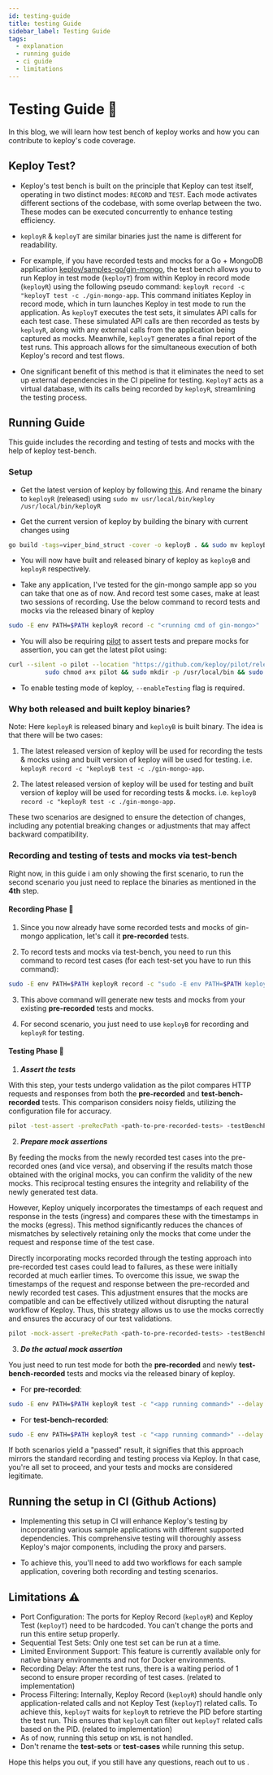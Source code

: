 ```yaml
---
id: testing-guide
title: testing Guide
sidebar_label: Testing Guide
tags:
  - explanation
  - running guide
  - ci guide
  - limitations
---
```


# Testing Guide 🧪

In this blog, we will learn how test bench of keploy works and how you can contribute to keploy's code coverage.

## Keploy Test?

- Keploy's test bench is built on the principle that Keploy can test itself, operating in two distinct modes: `RECORD` and `TEST`. Each mode activates different sections of the codebase, with some overlap between the two. These modes can be executed concurrently to enhance testing efficiency.

- `keployR` & `keployT` are similar binaries just the name is different for readability.

- For example, if you have recorded tests and mocks for a Go + MongoDB application [keploy/samples-go/gin-mongo](https://github.com/keploy/samples-go/tree/native-linux/gin-mongo), the test bench allows you to run Keploy in test mode (`keployT`) from within Keploy in record mode (`keployR`) using the following pseudo command: `keployR record -c "keployT test -c ./gin-mongo-app`. This command initiates Keploy in record mode, which in turn launches Keploy in test mode to run the application. As `keployT` executes the test sets, it simulates API calls for each test case. These simulated API calls are then recorded as tests by `keployR`, along with any external calls from the application being captured as mocks. Meanwhile, `keployT` generates a final report of the test runs. This approach allows for the simultaneous execution of both Keploy's record and test flows.

- One significant benefit of this method is that it eliminates the need to set up external dependencies in the CI pipeline for testing. `KeployT` acts as a virtual database, with its calls being recorded by `keployR`, streamlining the testing process.

## Running Guide

This guide includes the recording and testing of tests and mocks with the help of keploy test-bench.

### Setup

- Get the latest version of keploy by following [this](https://github.com/keploy/keploy?tab=readme-ov-file#-quick-installation). And rename the binary to `keployR` (released) using `sudo mv usr/local/bin/keploy /usr/local/bin/keployR`

- Get the current version of keploy by building the binary with current changes using

```bash
go build -tags=viper_bind_struct -cover -o keployB . && sudo mv keployB /usr/local/bin/keployB
```

- You will now have built and released binary of keploy as `keployB` and `keployR` respectively.

- Take any application, I've tested for the gin-mongo sample app so you can take that one as of now. And record test some cases, make at least two sessions of recording. Use the below command to record tests and mocks via the released binary of keploy

```bash
sudo -E env PATH=$PATH keployR record -c "<running cmd of gin-mongo>"
```

- You will also be requiring [pilot](https://github.com/keploy/pilot) to assert tests and prepare mocks for assertion, you can get the latest pilot using:

```bash
curl --silent -o pilot --location "https://github.com/keploy/pilot/releases/latest/download/pilot_linux_amd64" &&
          sudo chmod a+x pilot && sudo mkdir -p /usr/local/bin && sudo mv pilot /usr/local/bin
```

- To enable testing mode of keploy, `--enableTesting` flag is required.

### Why both released and built keploy binaries?

Note: Here `keployR` is released binary and `keployB` is built binary.
The idea is that there will be two cases:

1. The latest released version of keploy will be used for recording the tests & mocks using and built version of keploy will be used for testing.
   i.e. `keployR record -c "keployB test -c ./gin-mongo-app`.

2. The latest released version of keploy will be used for testing and built version of keploy will be used for recording tests & mocks.
   i.e. `keployB record -c "keployR test -c ./gin-mongo-app`.

These two scenarios are designed to ensure the detection of changes, including any potential breaking changes or adjustments that may affect backward compatibility.

### Recording and testing of tests and mocks via test-bench

Right now, in this guide i am only showing the first scenario, to run the second scenario you just need to replace the binaries as mentioned in the **4th** step.

#### Recording Phase 🎥

1. Since you now already have some recorded tests and mocks of gin-mongo application, let's call it **pre-recorded** tests.

2. To record tests and mocks via test-bench, you need to run this command to record test cases (for each test-set you have to run this command):

```bash
sudo -E env PATH=$PATH keployR record -c "sudo -E env PATH=$PATH keployB test -c '<binary of gin-mongo>' --proxyPort 56789 --dnsPort 46789  --delay=<delay> --testsets <test-set-id> --configPath '<config-path>' --path '<path-to-pre-recorded-tests>' --enableTesting --generateGithubActions=false" --path "./test-bench/" --proxyPort=36789 --dnsPort 26789 --configPath '<config-path>' --enableTesting --generateGithubActions=false
```

3. This above command will generate new tests and mocks from your existing **pre-recorded** tests and mocks.

4. For second scenario, you just need to use `keployB` for recording and `keployR` for testing.

#### Testing Phase 🧪

1. **_Assert the tests_**

With this step, your tests undergo validation as the pilot compares HTTP requests and responses from both the **pre-recorded** and **test-bench-recorded** tests. This comparison considers noisy fields, utilizing the configuration file for accuracy.

```bash
pilot -test-assert -preRecPath <path-to-pre-recorded-tests> -testBenchPath ./test-bench -configPath <path-to-config-file>
```

2. **_Prepare mock assertions_**

By feeding the mocks from the newly recorded test cases into the pre-recorded ones (and vice versa), and observing if the results match those obtained with the original mocks, you can confirm the validity of the new mocks. This reciprocal testing ensures the integrity and reliability of the newly generated test data.

However, Keploy uniquely incorporates the timestamps of each request and response in the tests (ingress) and compares these with the timestamps in the mocks (egress). This method significantly reduces the chances of mismatches by selectively retaining only the mocks that come under the request and response time of the test case.

Directly incorporating mocks recorded through the testing approach into pre-recorded test cases could lead to failures, as these were initially recorded at much earlier times. To overcome this issue, we swap the timestamps of the request and response between the pre-recorded and newly recorded test cases. This adjustment ensures that the mocks are compatible and can be effectively utilized without disrupting the natural workflow of Keploy. Thus, this strategy allows us to use the mocks correctly and ensures the accuracy of our test validations.

```bash
pilot -mock-assert -preRecPath <path-to-pre-recorded-tests> -testBenchPath ./test-bench -configPath <path-to-config-file>
```

3. **_Do the actual mock assertion_**

You just need to run test mode for both the **pre-recorded** and newly **test-bench-recorded** tests and mocks via the released binary of keploy.

- For **pre-recorded**:

```bash
sudo -E env PATH=$PATH keployR test -c "<app running command>" --delay <app delay> --path "<path-to-pre-recorded-tests>" --generateGithubActions=false
```

- For **test-bench-recorded**:

```bash
sudo -E env PATH=$PATH keployR test -c "<app running command>" --delay <app delay> --path "./test-bench" --generateGithubActions=false
```

If both scenarios yield a "passed" result, it signifies that this approach mirrors the standard recording and testing process via Keploy. In that case, you're all set to proceed, and your tests and mocks are considered legitimate.

## Running the setup in CI (Github Actions)

- Implementing this setup in CI will enhance Keploy's testing by incorporating various sample applications with different supported dependencies. This comprehensive testing will thoroughly assess Keploy's major components, including the proxy and parsers.

- To achieve this, you'll need to add two workflows for each sample application, covering both recording and testing scenarios.

## Limitations ⚠️

- Port Configuration: The ports for Keploy Record (`keployR`) and Keploy Test (`keployT`) need to be hardcoded. You can't change the ports and run this entire setup properly.
- Sequential Test Sets: Only one test set can be run at a time.
- Limited Environment Support: This feature is currently available only for native binary environments and not for Docker environments.
- Recording Delay: After the test runs, there is a waiting period of 1 second to ensure proper recording of test cases. (related to implementation)
- Process Filtering: Internally, Keploy Record (`keployR`) should handle only application-related calls and not Keploy Test (`keployT`) related calls. To achieve this, `keployT` waits for `keployR` to retrieve the PID before starting the test run. This ensures that `keployR` can filter out `keployT` related calls based on the PID. (related to implementation)
- As of now, running this setup on `WSL` is not handled.
- Don't rename the **test-sets** or **test-cases** while running this setup.

<!-- To understand the internals you can refer to this [blog](blog link). -->

Hope this helps you out, if you still have any questions, reach out to us .
